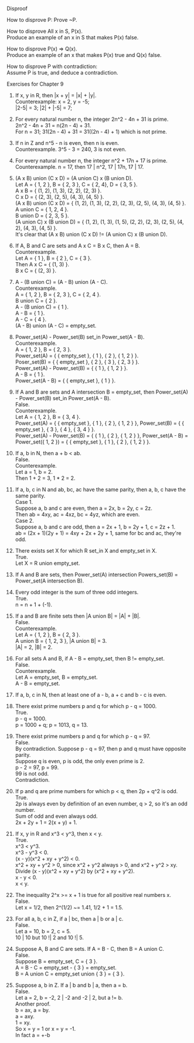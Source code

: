 Disproof

How to disprove P: Prove ~P.     


How to disprove All x in S, P(x).      
Produce an example of an x in S that makes P(x) false.     


How to disprove P(x) => Q(x).      
Produce an example of an x that makes P(x) true and Q(x) false.      


How to disprove P with contradiction:      
Assume P is true, and deduce a contradiction.      



Exercises for Chapter 9      


1. If x, y in R, then |x + y| = |x| + |y|.     
Counterexample: x = 2, y = -5;      
|2-5| = 3; |2| + |-5| = 7;      



2. For every natural number n, the integer 2n^2 - 4n + 31 is prime.      
2n^2 - 4n + 31 = n(2n - 4) + 31.      
For n = 31; 31(2n - 4) + 31 = 31((2n - 4) + 1) which is not prime.      



3. If n in Z and n^5 - n is even, then n is even.     
Counterexample. 3^5 - 3 = 240, 3 is not even.     


4. For every natural number n, the integer n^2 + 17n + 17 is prime.     
Counterexample. n = 17, then 17 | n^2, 17 | 17n, 17 | 17.      


5. (A x B) union (C x D) = (A union C) x (B union D).     
Let A = { 1, 2 }, B = { 2, 3 }, C = { 2, 4}, D = { 3, 5 }.      
A x B = { (1, 2), (1, 3), (2, 2), (2, 3) }.     
C x D = { (2, 3), (2, 5), (4, 3), (4, 5) }.      
(A x B) union (C x D) = { (1, 2), (1, 3), (2, 2), (2, 3), (2, 5), (4, 3), (4, 5) }.     
A union C = { 1, 2, 4 }.     
B union D = { 2, 3, 5 }.      
(A union C) x (B union D) = { (1, 2), (1, 3), (1, 5), (2, 2), (2, 3), (2, 5), (4, 2), (4, 3), (4, 5) }.     
It's clear that (A x B) union (C x D) != (A union C) x (B union D).     


7. If A, B and C are sets and A x C = B x C, then A = B.     
Counterexample.     
Let A = { 1 }, B = { 2 }, C = { 3 }.     
Then A x C = { (1, 3) }.     
B x C = { (2, 3) }.     



8. A - (B union C) = (A - B) union (A - C).     
Counterexample.      
A = { 1, 2 }, B = { 2, 3 }, C = { 2, 4 }.    
B union C = { 2 }.     
A - (B union C) = { 1 }.     
A - B = { 1 }.     
A - C = { 4 }.     
(A - B) union (A - C) = empty_set.    



9. Power_set(A) - Power_set(B) set_in Power_set(A - B).     
Counterexample.     
A = { 1, 2 }, B = { 2, 3 }.     
Power_set(A) = { { empty_set }, { 1 }, { 2 }, { 1, 2 } }.    
Poser_set(B) = { { empty_set }, { 2 }, { 3 }, { 2, 3 } }.     
Power_set(A) - Power_set(B) = { { 1 }, { 1, 2 } }.    
A - B = { 1 }.    
Power_set(A - B) = { { empty_set }, { 1 } }.     



10. If A and B are sets and A intersection B = empty_set, then Power_set(A) - Power_set(B) set_in Power_set(A - B).     
False.     
Counterexample.     
Let A = { 1, 2 }, B = { 3, 4 }.     
Power_set(A) = { { empty_set }, { 1 }, { 2 }, { 1, 2 } }, Power_set(B) = { { empty_set }, { 3 }, { 4 }, { 3, 4 } }.     
Power_set(A) - Power_set(B) = { { 1 }, { 2 }, { 1, 2 } }, Power_set(A - B) = Power_set({ 1, 2 }) = { { empty_set }, { 1 }, { 2 }, { 1, 2 } }.    



11. If a, b in N, then a + b < ab.     
False.     
Counterexample.     
Let a = 1, b = 2.     
Then 1 + 2 = 3, 1 * 2 = 2.     



12. If a, b, c in N and ab, bc, ac have the same parity, then a, b, c have the same parity.     
Case 1.      
Suppose a, b and c are even, then a = 2x, b = 2y, c = 2z.     
Then ab = 4xy, ac = 4xz, bc = 4yz, which are even.     
Case 2.      
Suppose a, b and c are odd, then a = 2x + 1, b = 2y + 1, c = 2z + 1.     
ab = (2x + 1)(2y + 1) = 4xy + 2x + 2y + 1, same for bc and ac, they're odd.     



13. There exists set X for which R set_in X and empty_set in X.     
True.     
Let X = R union empty_set.      



14. If A and B are sets, then Power_set(A) intersection Powers_set(B) = Power_set(A intersection B).      



15. Every odd integer is the sum of three odd integers.     
True.     
n = n + 1 + (-1).      



16. If a and B are finite sets then |A union B| = |A| + |B|.      
False.     
Counterexample.      
Let A = { 1, 2 }, B = { 2, 3 }.      
A union B = { 1, 2, 3 }, |A union B| = 3.      
|A| = 2, |B| = 2.     



17. For all sets A and B, if A - B = empty_set, then B != empty_set.      
False.      
Counterexample.      
Let A = empty_set, B = empty_set.      
A - B = empty_set.      



18. If a, b, c in N, then at least one of a - b, a + c and b - c is even.      



20. There exist prime numbers p and q for which p - q = 1000.     
True.     
p - q = 1000.     
p = 1000 + q;
p = 1013, q = 13.      


21. There exist prime numbers p and q for which p - q = 97.      
False.     
By contradiction. Suppose p - q = 97, then p and q must have opposite parity.     
Suppose q is even, p is odd, the only even prime is 2.     
p - 2 = 97, p = 99.     
99 is not odd.     
Contradiction.     



22. If p and q are prime numbers for which p < q, then 2p + q^2 is odd.     
True.     
2p is always even by definition of an even number, q > 2, so it's an odd number.    
Sum of odd and even always odd.     
2x + 2y + 1 = 2(x + y) + 1.     



23. If x, y in R and x^3 < y^3, then x < y.     
True.     
x^3 < y^3.      
x^3 - y^3 < 0.     
(x - y)(x^2 + xy + y^2) < 0.     
x^2 + xy + y^2 > 0, since x^2 + y^2 always > 0, and x^2 + y^2 > xy.     
Divide (x - y)(x^2 + xy + y^2) by (x^2 + xy + y^2).     
x - y < 0.     
x < y.     



24. The inequality 2^x >= x + 1 is true for all positive real numbers x.     
False.      
Let x = 1/2, then 2^(1/2) ~=  1.41, 1/2 + 1 = 1.5.     



25. For all a, b, c in Z, if a | bc, then a | b or a | c.     
False.     
Let a = 10, b = 2, c = 5.     
10 | 10 but 10 !| 2 and 10 !| 5.     



26. Suppose A, B and C are sets. If A = B - C, then B = A union C.     
False.     
Suppose B = empty_set, C = { 3 }.      
A = B - C = empty_set - { 3 } = empty_set.     
B = A union C = empty_set union { 3 } = { 3 }.     



28. Suppose a, b in Z. If a | b and b | a, then a = b.     
False.     
Let a = 2, b = -2, 2 | -2 and  -2 | 2, but a != b.     
Another proof.     
b = ax, a = by.     
a = axy.     
1 = xy.     
So x = y = 1 or x = y = -1.     
In fact a = +-b
